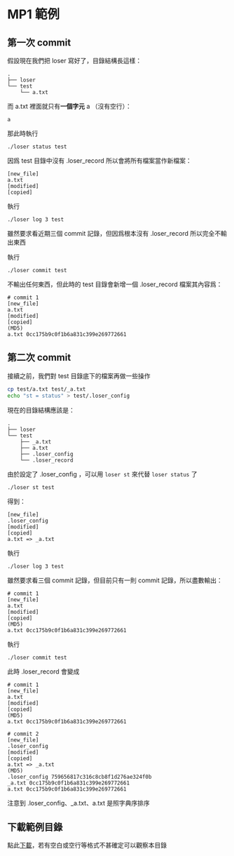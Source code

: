 # MP1 範例

## 第一次 commit
假設現在我們把 loser 寫好了，目錄結構長這樣：
```
.
├── loser
└── test
    └── a.txt
```
而 a.txt 裡面就只有**一個字元** a （沒有空行）：
```
a
```
那此時執行
```
./loser status test
```
因爲 test 目錄中沒有 .loser_record 所以會將所有檔案當作新檔案：
```
[new_file]
a.txt
[modified]
[copied]
```
執行
```
./loser log 3 test
```
雖然要求看近期三個 commit 記錄，但因爲根本沒有 .loser_record 所以完全不輸出東西

執行
```
./loser commit test
```
不輸出任何東西，但此時的 test 目錄會新增一個 .loser_record 檔案其內容爲：
```
# commit 1
[new_file]
a.txt
[modified]
[copied]
(MD5)
a.txt 0cc175b9c0f1b6a831c399e269772661
```

## 第二次 commit

接續之前，我們對 test 目錄底下的檔案再做一些操作
``` sh
cp test/a.txt test/_a.txt
echo "st = status" > test/.loser_config
```
現在的目錄結構應該是：
```
.
├── loser
└── test
    ├── _a.txt
    ├── a.txt
    ├── .loser_config
    └── .loser_record
```
由於設定了 .loser_config ，可以用 `loser st` 來代替 `loser status` 了
```
./loser st test
```
得到：
```
[new_file]
.loser_config
[modified]
[copied]
a.txt => _a.txt
```
執行
```
./loser log 3 test
```
雖然要求看三個 commit 記錄，但目前只有一則 commit 記錄，所以盡數輸出：
```
# commit 1
[new_file]
a.txt
[modified]
[copied]
(MD5)
a.txt 0cc175b9c0f1b6a831c399e269772661
```
執行
```
./loser commit test
```
此時 .loser_record 會變成
```
# commit 1
[new_file]
a.txt
[modified]
[copied]
(MD5)
a.txt 0cc175b9c0f1b6a831c399e269772661

# commit 2
[new_file]
.loser_config
[modified]
[copied]
a.txt => _a.txt
(MD5)
.loser_config 759656817c316c8cb8f1d276ae324f0b
_a.txt 0cc175b9c0f1b6a831c399e269772661
a.txt 0cc175b9c0f1b6a831c399e269772661
```
注意到 .loser_config、_a.txt、a.txt 是照字典序排序

## 下載範例目錄

點此[下載](example/test.zip)，若有空白或空行等格式不甚確定可以觀察本目錄